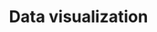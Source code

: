 ---
layout: post
title: Data visualization
description: >
sitemap: true
hide_last_modified: true
image:
  path:    /assets/img/subjects/visualization/firestudio/bkg_firestudio.png
  srcset:
    1920w: /assets/img/subjects/visualization/firestudio/bkg_firestudio.png
    #960w: /assets/img/subjects/visualization/firestudio/bkg_firestudio_50.png
    #480w: /assets/img/subjects/visualization/firestudio/bkg_firestudio_25.png
    #240w: /assets/img/subjects/visualization/firestudio/bkg_firestudio_125.png
---